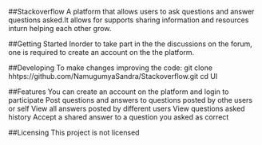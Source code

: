 ##Stackoverflow
A platform that allows users to ask questions and answer questions asked.It allows for supports sharing information and resources inturn helping each other grow.

##Getting Started
Inorder to take part in the the discussions on the forum, one is required to create an account on the the platform.

##Developing
To make changes improving the code:
git clone hhtps://github.com/NamugumyaSandra/Stackoverflow.git
cd UI

##Features
You can create an account on the platform and login to participate
Post questions and answers to questions posted by othe users or self
View all answers posted by different users
View questions asked history
Accept a shared answer to a question you asked as correct

##Licensing
This project is not licensed
